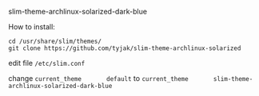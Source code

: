 slim-theme-archlinux-solarized-dark-blue

How to install:

~~~
cd /usr/share/slim/themes/
git clone https://github.com/tyjak/slim-theme-archlinux-solarized
~~~

edit file `/etc/slim.conf`

change `current_theme       default` to `current_theme       slim-theme-archlinux-solarized-dark-blue`
